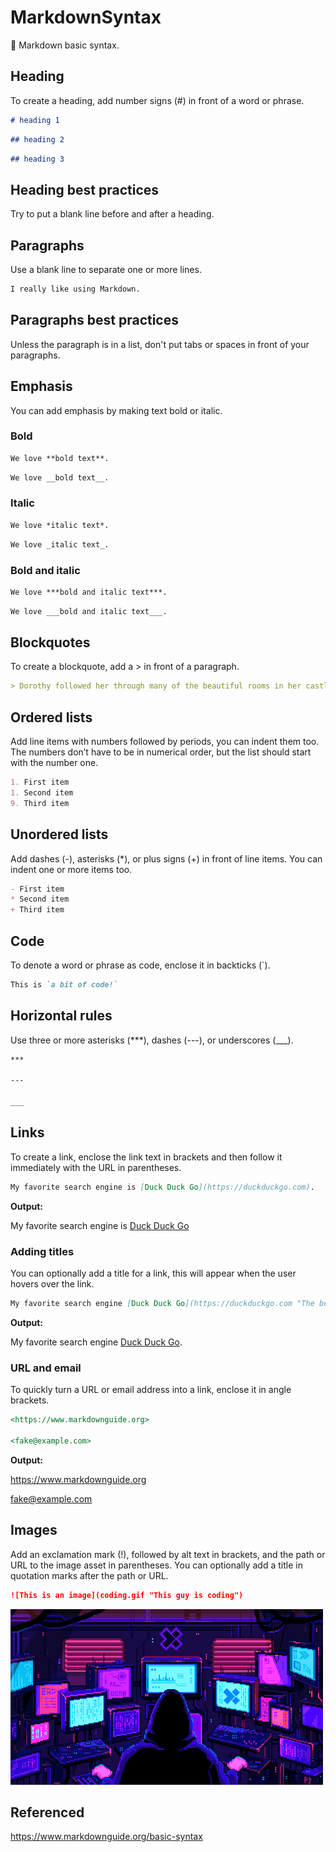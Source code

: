 # MarkdownSyntax
💙 Markdown basic syntax.

## Heading

To create a heading, add number signs (#) in front of a word or phrase.

~~~~markdown
# heading 1
~~~~

~~~~markdown
## heading 2
~~~~

~~~~markdown
## heading 3
~~~~

## Heading best practices

Try to put a blank line before and after a heading.

## Paragraphs

Use a blank line to separate one or more lines.

~~~~markdown
I really like using Markdown.
~~~~

## Paragraphs best practices

Unless the paragraph is in a list, don't put tabs or spaces in front of your paragraphs.

## Emphasis

You can add emphasis by making text bold or italic.

### Bold

~~~~markdown
We love **bold text**.
~~~~

~~~markdown
We love __bold text__.
~~~

### Italic

~~~~markdown
We love *italic text*.
~~~~

~~~~markdown
We love _italic text_.
~~~~

### Bold and italic

~~~~markdown
We love ***bold and italic text***.
~~~~

~~~~markdown
We love ___bold and italic text___.
~~~~

## Blockquotes

To create a blockquote, add a > in front of a paragraph.

~~~~markdown
> Dorothy followed her through many of the beautiful rooms in her castle.
~~~~

## Ordered lists

Add line items with numbers followed by periods, you can indent them too. The numbers don’t have to be in numerical order, but the list should start with the number one.

~~~~markdown
1. First item
1. Second item
9. Third item
~~~~

## Unordered lists

Add dashes (-), asterisks (*), or plus signs (+) in front of line items. You can indent one or more items too.

~~~~markdown
- First item
* Second item
+ Third item
~~~~

## Code

To denote a word or phrase as code, enclose it in backticks (`).

~~~~markdown
This is `a bit of code!`
~~~~

## Horizontal rules

Use three or more asterisks (***), dashes (---), or underscores (___).

~~~~markdown
***

---

___
~~~~

## Links

To create a link, enclose the link text in brackets and then follow it immediately with the URL in parentheses.

~~~~markdown
My favorite search engine is [Duck Duck Go](https://duckduckgo.com).
~~~~

**Output:**

My favorite search engine is [Duck Duck Go](https://duckduckgo.com)

### Adding titles

You can optionally add a title for a link, this will appear when the user hovers over the link.

~~~~markdown
My favorite search engine [Duck Duck Go](https://duckduckgo.com "The best search engine for privacy").
~~~~

**Output:**

My favorite search engine [Duck Duck Go](https://duckduckgo.com "The best search engine for privacy").

### URL and email

To quickly turn a URL or email address into a link, enclose it in angle brackets.

~~~~markdown
<https://www.markdownguide.org>

<fake@example.com>
~~~~

**Output:**

<https://www.markdownguide.org>

<fake@example.com>

## Images

Add an exclamation mark (!), followed by alt text in brackets, and the path or URL to the image asset in parentheses. You can optionally add a title in quotation marks after the path or URL.

~~~~markdown
![This is an image](coding.gif "This guy is coding")
~~~~

![This is an image](coding.gif "This guy is coding")

## Referenced

https://www.markdownguide.org/basic-syntax
